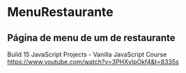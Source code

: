 # MenuRestaurante
## Página de menu de um de restaurante 
Build 15 JavaScript Projects - Vanilla JavaScript Course
https://www.youtube.com/watch?v=3PHXvlpOkf4&t=8335s
